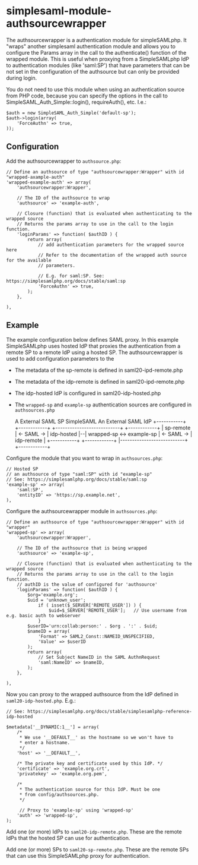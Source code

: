 # simplesaml-module-authsourcewrapper

The authsourcewrapper is a authentication module for simpleSAMLphp. It "wraps" another simplesaml authentication module and allows you to configure the Params array in the call to the authenticate() function of the wrapped module. This is useful when proxying from a SimpleSAMLphp IdP to authentication modules (like 'saml:SP') that have parameters that can be not set in the configuration of the authsource but can only be provided during login.

You do not need to use this module when using an authentication source from PHP code, because you can specify the options in the call to SimpleSAML_Auth_Simple::login(), requireAuth(), etc. I.e.: 

    $auth = new SimpleSAML_Auth_Simple('default-sp');
    $auth->login(array(
        'ForceAuthn' => true,
    ));

## Configuration

Add the authsourcewrapper to `authsource.php`:
 
    // Define an authsource of type "authsourcewrapper:Wrapper" with id "wrapped-axample-auth"
    'wrapped-example-auth' => array(
        'authsourcewrapper:Wrapper',
    
        // The ID of the authsource to wrap 
        'authsource' => 'example-auth',
    
        // Closure (function) that is evaluated when authenticating to the wrapped source
        // Returns the params array to use in the call to the login function.
        'loginParams' => function( $authID ) {
            return array(
                // add authentication parameters for the wrapped source here
                // Refer to the documentation of the wrapped auth source for the available
                // parameters.
                
                // E.g. for saml:SP. See: https://simplesamlphp.org/docs/stable/saml:sp
                'ForceAuthn' => true,
            );
        },
    
    ),

## Example

The example configuration below defines SAML proxy. In this example SimpleSAMLphp uses hosted IdP that proxies the authentication from a remote SP to a remote IdP using a hosted SP. The authsourcewrapper is used to add configuration parameters to the  

- The metadata of the sp-remote is defined in saml20-ipd-remote.php
- The metadata of the idp-remote is defined in saml20-ipd-remote.php
- The idp-hosted IdP is configured in saml20-idp-hosted.php
- The `wrapped-sp` and `example-sp` authentication sources are configured in `authsources.php`


    A External SAML SP       SimpleSAML                                             An External SAML IdP
    +-----------+            +------------+  +---------------------------+            +------------+
    | sp-remote | <- SAML -> | idp-hosted |--| wrapped-sp <-> example-sp | <- SAML -> | idp-remote |
    +-----------+            +------------+  |---------------------------+            +------------+
    
    
Configure the module that you want to wrap in `authsources.php`:

    // Hosted SP
    // an authsource of type "saml:SP" with id "example-sp"
    // See: https://simplesamlphp.org/docs/stable/saml:sp
    'example-sp' => array(
        'saml:SP',
        'entityID' => 'https://sp.example.net',
    ),


Configure the authsourcewrapper module in `authsources.php`:

    // Define an authsource of type "authsourcewrapper:Wrapper" with id "wrapper"
    'wrapped-sp' => array(
        'authsourcewrapper:Wrapper',
    
        // The ID of the authsource that is being wrapped 
        'authsource' => 'example-sp',
    
        // Closure (function) that is evaluated when authenticating to the wrapped source
        // Returns the params array to use in the call to the login function.
        // authID is the value of configured for 'authsource'
        'loginParams' => function( $authID ) {
            $org='example.org';
            $uid = 'unknown_user';
                if ( isset($_SERVER['REMOTE_USER']) ) {
                    $uid=$_SERVER['REMOTE_USER'];   // Use username from e.g. basic auth to webserver
                }
            $userID='urn:collab:person:' . $org . ':' . $uid;
            $nameID = array(
                'Format' => SAML2_Const::NAMEID_UNSPECIFIED,
                'Value' => $userID
            );
            return array(
                // Set Subject NameID in the SAML AuthnRequest
                'saml:NameID' => $nameID,
            );
        },
    
    ),

Now you can proxy to the wrapped authsource from the IdP defined in `saml20-idp-hosted.php`. E.g.:

    // See: https://simplesamlphp.org/docs/stable/simplesamlphp-reference-idp-hosted
    
    $metadata['__DYNAMIC:1__'] = array(
        /*
         * We use '__DEFAULT__' as the hostname so we won't have to
         * enter a hostname.
         */
        'host' => '__DEFAULT__',
    
        /* The private key and certificate used by this IdP. */
        'certificate' => 'example.org.crt',
        'privatekey' => 'example.org.pem',
    
        /*
         * The authentication source for this IdP. Must be one
         * from config/authsources.php.
         */
         
         // Proxy to 'example-sp' using 'wrapped-sp'
        'auth' => 'wrapped-sp',
    );
    
Add one (or more) IdPs to `saml20-idp-remote.php`. These are the remote IdPs that the hosted SP can use for authentication.

Add one (or more) SPs to `saml20-sp-remote.php`. These are the remote SPs that can use this SimpleSAMLphp proxy for authentication.
